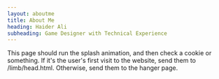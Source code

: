 ```yaml
---
layout: aboutme
title: About Me
heading: Haider Ali
subheading: Game Designer with Technical Experience
---
```

This page should run the splash animation, and then check a cookie or something. If it's the user's first visit to the website, send them to /limb/head.html. Otherwise, send them to the hanger page.